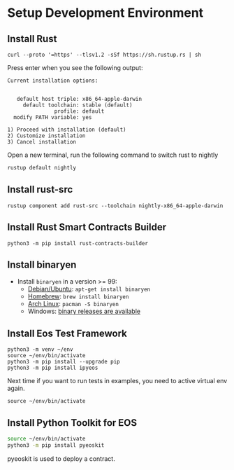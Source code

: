 # Setup Development Environment

## Install Rust

```
curl --proto '=https' --tlsv1.2 -sSf https://sh.rustup.rs | sh
```

Press enter when you see the following output:

```
Current installation options:


   default host triple: x86_64-apple-darwin
     default toolchain: stable (default)
               profile: default
  modify PATH variable: yes

1) Proceed with installation (default)
2) Customize installation
3) Cancel installation
```

Open a new terminal, run the following command to switch rust to nightly

```bash
rustup default nightly
```

## Install rust-src

```
rustup component add rust-src --toolchain nightly-x86_64-apple-darwin
```

## Install Rust Smart Contracts Builder 

```
python3 -m pip install rust-contracts-builder
```

## Install binaryen

* Install `binaryen` in a version >= 99:
  * [Debian/Ubuntu](https://tracker.debian.org/pkg/binaryen): `apt-get install binaryen`
  * [Homebrew](https://formulae.brew.sh/formula/binaryen): `brew install binaryen`
  * [Arch Linux](https://archlinux.org/packages/community/x86_64/binaryen/): `pacman -S binaryen`
  * Windows: [binary releases are available](https://github.com/WebAssembly/binaryen/releases)

## Install Eos Test Framework

```
python3 -m venv ~/env
source ~/env/bin/activate
python3 -m pip install --upgrade pip
python3 -m pip install ipyeos
```

Next time if you want to run tests in examples, you need to active virtual env again.

```
source ~/env/bin/activate
```

## Install Python Toolkit for EOS 

```bash
source ~/env/bin/activate
python3 -m pip install pyeoskit
```

pyeoskit is used to deploy a contract.
